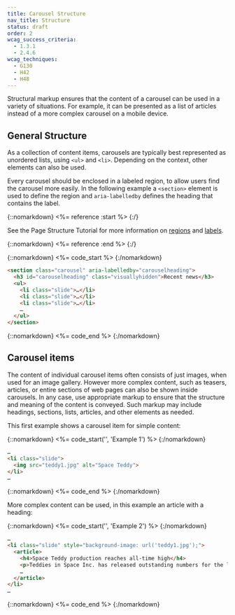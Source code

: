 ```yaml
---
title: Carousel Structure
nav_title: Structure
status: draft
order: 2
wcag_success_criteria:
  - 1.3.1
  - 2.4.6
wcag_techniques:
  - G130
  - H42
  - H48
---
```


Structural markup ensures that the content of a carousel can be used in a variety of situations. For example, it can be presented as a list of articles instead of a more complex carousel on a mobile device.

## General Structure

As a collection of content items, carousels are typically best represented as unordered lists, using `<ul>` and `<li>`. Depending on the context, other elements can also be used.

Every carousel should be enclosed in a labeled region, to allow users find the carousel more easily. In the following example a `<section>` element is used to define the region and `aria-labelledby` defines the heading that contains the label.

{::nomarkdown}
<%= reference :start %>
{:/}

See the Page Structure Tutorial for more information on [regions](/page-structure/regions.html) and [labels](/page-structure/labels.html).

{::nomarkdown}
<%= reference :end %>
{:/}

{::nomarkdown}
<%= code_start %>
{:/nomarkdown}

~~~html
<section class="carousel" aria-labelledby="carouselheading">
  <h3 id="carouselheading" class="visuallyhidden">Recent news</h3>
  <ul>
    <li class="slide">…</li>
    <li class="slide">…</li>
    <li class="slide">…</li>
    …
  </ul>
</section>
~~~

{::nomarkdown}
<%= code_end %>
{:/nomarkdown}

## Carousel items

The content of individual carousel items often consists of just images, when used for an image gallery. However more complex content, such as teasers, articles, or entire sections of web pages can also be shown inside carousels. In any case, use appropriate markup to ensure that the structure and meaning of the content is conveyed. Such markup may include headings, sections, lists, articles, and other elements as needed.

This first example shows a carousel item for simple content:

{::nomarkdown}
<%= code_start('', 'Example 1') %>
{:/nomarkdown}

~~~html
…
<li class="slide">
  <img src="teddy1.jpg" alt="Space Teddy">
</li>
…
~~~

{::nomarkdown}
<%= code_end %>
{:/nomarkdown}

More complex content can be used, in this example an article with a heading:

{::nomarkdown}
<%= code_start('', 'Example 2') %>
{:/nomarkdown}

~~~html
…
<li class="slide" style="background-image: url('teddy1.jpg');">
  <article>
    <h4>Space Teddy production reaches all-time high</h4>
    <p>Teddies in Space Inc. has released outstanding numbers for the last solar year. The production of Space Teddies increased by 17%. The new version, scheduled to be released in a few months, will likely be the biggest Space Teddy release ever.</p>
    …
  </article>
</li>
…
~~~

{::nomarkdown}
<%= code_end %>
{:/nomarkdown}
